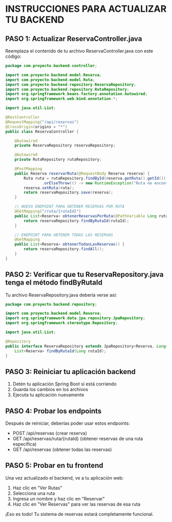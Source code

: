 # INSTRUCCIONES PARA ACTUALIZAR TU BACKEND

## PASO 1: Actualizar ReservaController.java

Reemplaza el contenido de tu archivo ReservaController.java con este código:

```java
package com.proyecto.backend.controller;

import com.proyecto.backend.model.Reserva;
import com.proyecto.backend.model.Ruta;
import com.proyecto.backend.repository.ReservaRepository;
import com.proyecto.backend.repository.RutaRepository;
import org.springframework.beans.factory.annotation.Autowired;
import org.springframework.web.bind.annotation.*;

import java.util.List;

@RestController
@RequestMapping("/api/reservas")
@CrossOrigin(origins = "*")
public class ReservaController {

    @Autowired
    private ReservaRepository reservaRepository;

    @Autowired
    private RutaRepository rutaRepository;

    @PostMapping
    public Reserva reservarRuta(@RequestBody Reserva reserva) {
        Ruta ruta = rutaRepository.findById(reserva.getRuta().getId())
                .orElseThrow(() -> new RuntimeException("Ruta no encontrada"));
        reserva.setRuta(ruta);
        return reservaRepository.save(reserva);
    }

    // NUEVO ENDPOINT PARA OBTENER RESERVAS POR RUTA
    @GetMapping("/ruta/{rutaId}")
    public List<Reserva> obtenerReservasPorRuta(@PathVariable Long rutaId) {
        return reservaRepository.findByRutaId(rutaId);
    }

    // ENDPOINT PARA OBTENER TODAS LAS RESERVAS
    @GetMapping
    public List<Reserva> obtenerTodasLasReservas() {
        return reservaRepository.findAll();
    }
}
```

## PASO 2: Verificar que tu ReservaRepository.java tenga el método findByRutaId

Tu archivo ReservaRepository.java debería verse así:

```java
package com.proyecto.backend.repository;

import com.proyecto.backend.model.Reserva;
import org.springframework.data.jpa.repository.JpaRepository;
import org.springframework.stereotype.Repository;

import java.util.List;

@Repository
public interface ReservaRepository extends JpaRepository<Reserva, Long> {
    List<Reserva> findByRutaId(Long rutaId);
}
```

## PASO 3: Reiniciar tu aplicación backend

1. Detén tu aplicación Spring Boot si está corriendo
2. Guarda los cambios en los archivos
3. Ejecuta tu aplicación nuevamente

## PASO 4: Probar los endpoints

Después de reiniciar, deberías poder usar estos endpoints:

- POST /api/reservas (crear reserva)
- GET /api/reservas/ruta/{rutaId} (obtener reservas de una ruta específica)
- GET /api/reservas (obtener todas las reservas)

## PASO 5: Probar en tu frontend

Una vez actualizado el backend, ve a tu aplicación web:
1. Haz clic en "Ver Rutas"
2. Selecciona una ruta
3. Ingresa un nombre y haz clic en "Reservar"
4. Haz clic en "Ver Reservas" para ver las reservas de esa ruta

¡Eso es todo! Tu sistema de reservas estará completamente funcional.
